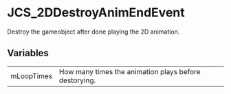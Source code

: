 # JCS_2DDestroyAnimEndEvent

Destroy the gameobject after done playing the 2D animation.


## Variables

<table>
  <tr>
    <td>mLoopTimes</td>
    <td>How many times the animation plays before destorying.</td>
  </tr>
</table>
